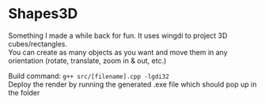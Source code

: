 # Shapes3D

Something I made a while back for fun. It uses wingdi to project 3D cubes/rectangles.\
You can create as many objects as you want and move them in any orientation (rotate, translate, zoom in & out, etc.)

Build command: `g++ src/[filename].cpp -lgdi32`\
Deploy the render by running the generated .exe file which should pop up in the folder

